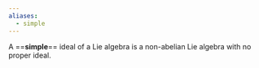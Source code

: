 ```yaml
---
aliases:
  - simple
---
```

A ==**simple**== ideal of a Lie algebra is a non-abelian Lie algebra with no proper ideal.